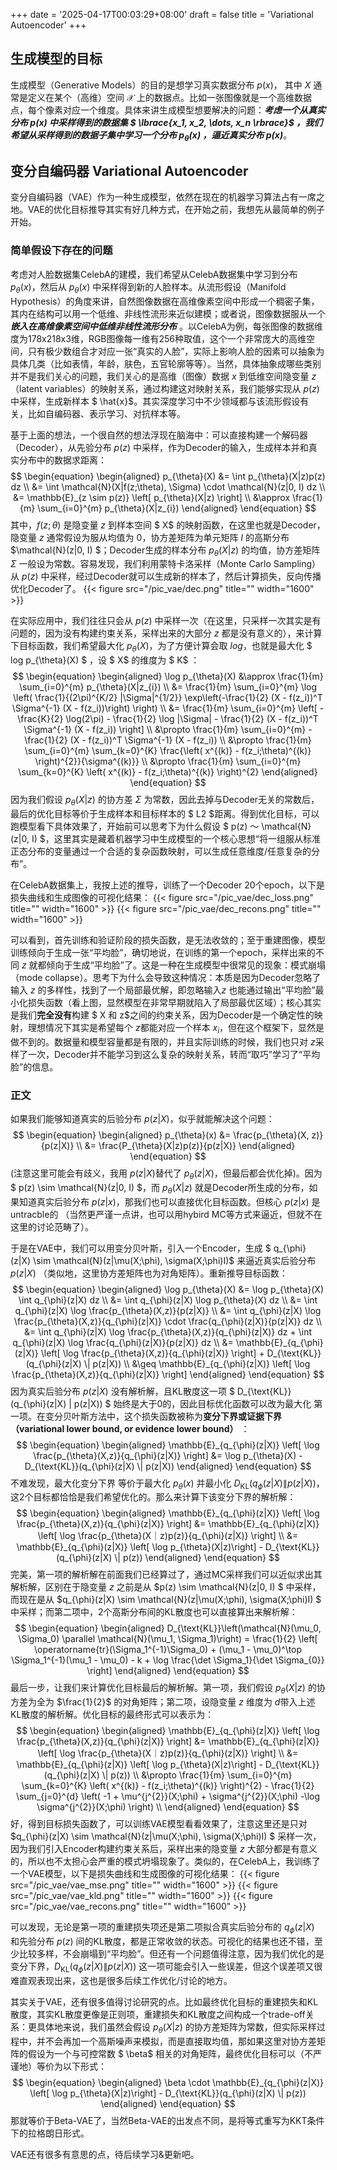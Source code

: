 +++
date = '2025-04-17T00:03:29+08:00'
draft = false
title = 'Variational Autoencoder'
+++

## 生成模型的目标

生成模型（Generative Models）的目的是想学习真实数据分布 $p(x)$， 其中 $X$ 通常是定义在某个（高维）空间 $\mathcal{X}$ 上的数据点。比如一张图像就是一个高维数据点，每个像素对应一个维度。具体来讲生成模型想要解决的问题：***考虑一个从真实分布 $p(x)$ 中采样得到的数据集 $ \lbrace{x_1, x_2, \dots, x_n \rbrace}$  ，我们希望从采样得到的数据子集中学习一个分布 $p_\theta(x)$ ，逼近真实分布 $p(x)$***。

## 变分自编码器 Variational Autoencoder
变分自编码器（VAE）作为一种生成模型，依然在现在的机器学习算法占有一席之地。VAE的优化目标推导其实有好几种方式，在开始之前，我想先从最简单的例子开始。

### 简单假设下存在的问题
考虑对人脸数据集CelebA的建模，我们希望从CelebA数据集中学习到分布 $p_\theta(x)$，然后从 $p_\theta(x)$ 中采样得到新的人脸样本。从流形假设（Manifold Hypothesis）的角度来讲，自然图像数据在高维像素空间中形成一个稠密子集，其内在结构可以用一个低维、非线性流形来近似建模；或者说，图像数据服从一个 ***嵌入在高维像素空间中低维非线性流形分布*** 。以CelebA为例，每张图像的数据维度为178x218x3维，RGB图像每一维有256种取值，这个一个非常庞大的高维空间，只有极少数组合才对应一张“真实的人脸”，实际上影响人脸的因素可以抽象为具体几类（比如表情，年龄，肤色，五官轮廓等等）。当然，具体抽象成哪些类别并不是我们关心的问题，我们关心的是高维（图像）数据 $x$ 到低维空间隐变量 $z$（latent variables）的映射关系，通过构建这对映射关系，我们能够实现从 $p(z)$ 中采样，生成新样本 $ \hat{x}$。其实深度学习中不少领域都与该流形假设有关，比如自编码器、表示学习、对抗样本等。

基于上面的想法，一个很自然的想法浮现在脑海中：可以直接构建一个解码器（Decoder），从先验分布 $p(z)$ 中采样，作为Decoder的输入，生成样本并和真实分布中的数据求距离：
$$
\begin{equation}
\begin{aligned}
p_{\theta}(X) &= \int p_{\theta}(X|z)p(z) dz \\
     &= \int \mathcal{N}(X|f(z;\theta), \Sigma) \cdot \mathcal{N}(z|0, I) dz \\
     &= \mathbb{E}_{z \sim p(z)} \left[ p_{\theta}(X|z) \right] \\
     &\approx \frac{1}{m} \sum_{i=0}^{m} p_{\theta}(X|z_{i})
\end{aligned}
\end{equation}
$$
其中，$f(z;\theta)$ 是隐变量 $z$ 到样本空间 $ X$ 的映射函数，在这里也就是Decoder，隐变量 $z$ 通常假设为服从均值为 $0$，协方差矩阵为单元矩阵 $I$ 的高斯分布 $\mathcal{N}(z|0, I) $；Decoder生成的样本分布 $p_{\theta}(X|z)$ 的均值，协方差矩阵 $\Sigma$ 一般设为常数。容易发现，我们利用蒙特卡洛采样（Monte Carlo Sampling）从 $p(z)$ 中采样，经过Decoder就可以生成新的样本了，然后计算损失，反向传播优化Decoder了。
{{< figure src="/pic_vae/dec.png" title="" width="1600" >}}


在实际应用中，我们往往只会从 $p(z)$ 中采样一次（在这里，只采样一次其实是有问题的，因为没有构建约束关系，采样出来的大部分 $z$ 都是没有意义的），来计算下目标函数，我们希望最大化 $p_{\theta}(X)$，为了方便计算会取 $log$，也就是最大化 $ log p_{\theta}(X) $ ，设 $ X$ 的维度为 $ K$ ：
$$
\begin{equation}
\begin{aligned}
\log p_{\theta}(X) &\approx \frac{1}{m} \sum_{i=0}^{m} p_{\theta}(X|z_{i}) \\
    &= \frac{1}{m} \sum_{i=0}^{m} \log \left( \frac{1}{(2\pi)^{K/2} |\Sigma|^{1/2}} \exp\left(-\frac{1}{2} (X - f(z_i))^T \Sigma^{-1} (X - f(z_i))\right) \right) \\
    &= \frac{1}{m} \sum_{i=0}^{m} \left[ -\frac{K}{2} \log(2\pi) - \frac{1}{2} \log |\Sigma| - \frac{1}{2} (X - f(z_i))^T \Sigma^{-1} (X - f(z_i)) \right] \\
    &\propto \frac{1}{m} \sum_{i=0}^{m} - \frac{1}{2} (X - f(z_i))^T \Sigma^{-1} (X - f(z_i)) \\ 
    &\propto \frac{1}{m} \sum_{i=0}^{m} \sum_{k=0}^{K} \frac{\left( x^{(k)} - f(z_i;\theta)^{(k)} \right)^{2}}{\sigma^{(k)}} \\
    &\propto \frac{1}{m} \sum_{i=0}^{m} \sum_{k=0}^{K} \left( x^{(k)} - f(z_i;\theta)^{(k)} \right)^{2}
\end{aligned}
\end{equation}
$$
因为我们假设 $p_{\theta}(X|z)$ 的协方差 $\Sigma$ 为常数，因此去掉与Decoder无关的常数后，最后的优化目标等价于生成样本和目标样本的 $ L2 $距离。得到优化目标，可以跑模型看下具体效果了，开始前可以思考下为什么假设 $ p(z) ～ \mathcal{N}(z|0, I) $，这里其实是藏着机器学习中生成模型的一个核心思想“将一组服从标准正态分布的变量通过一个合适的复杂函数映射，可以生成任意维度/任意复杂的分布”。

在CelebA数据集上，我按上述的推导，训练了一个Decoder 20个epoch，以下是损失曲线和生成图像的可视化结果：
{{< figure src="/pic_vae/dec_loss.png" title="" width="1600" >}}
{{< figure src="/pic_vae/dec_recons.png" title="" width="1600" >}}

可以看到，首先训练和验证阶段的损失函数，是无法收敛的；至于重建图像，模型训练倾向于生成一张“平均脸”，确切地说，在训练的第一个epoch，采样出来的不同 $z$ 就都倾向于生成“平均脸”了。这是一种在生成模型中很常见的现象：模式崩塌（mode collapse）。思考下为什么会导致这种情况：本质是因为Decoder忽略了输入 $z$ 的多样性，找到了一个局部最优解，即忽略输入$z$ 也能通过输出“平均脸”最小化损失函数（看上图，显然模型在非常早期就陷入了局部最优区域）；核心其实是我们**完全没有**构建 $ X 和 z$之间的约束关系，因为Decoder是一个确定性的映射，理想情况下其实是希望每个 $z$都能对应一个样本 $x_{i}$，但在这个框架下，显然是做不到的。数据量和模型容量都是有限的，并且实际训练的时候，我们也只对 $z$采样了一次，Decoder并不能学习到这么复杂的映射关系，转而“取巧”学习了“平均脸”的信息。

### 正文
如果我们能够知道真实的后验分布 $p(z|X)$，似乎就能解决这个问题：
$$
\begin{equation}
\begin{aligned}
p_{\theta}(x) &= \frac{p_{\theta}(X, z)}{p(z|X)} \\
    &= \frac{P_{\theta}(X|z)p(z)}{p(z|X)}
\end{aligned}
\end{equation}
$$
(注意这里可能会有歧义，我用 $p(z|X)$替代了 $p_{\theta}(z|X)$，但最后都会优化掉)。因为 $ p(z) \sim \mathcal{N}(z|0, I) $，而 $p_{\theta}(X|z)$ 就是Decoder所生成的分布，如果知道真实后验分布 $p(z|x)$，那我们也可以直接优化目标函数。但核心 $p(z|x)$ 是untracble的 （当然更严谨一点讲，也可以用hybird MC等方式来逼近，但就不在这里的讨论范畴了）。

于是在VAE中，我们可以用变分贝叶斯，引入一个Encoder，生成 $ q_{\phi}(z|X) \sim \mathcal{N}(z|\mu(X;\phi), \sigma(X;\phi)I)$ 来逼近真实后验分布 $p(z|X)$ （类似地，这里协方差矩阵也为对角矩阵）。重新推导目标函数：
$$
\begin{equation}
\begin{aligned}
\log p_{\theta}(X) &= \log p_{\theta}(X) \int q_{\phi}(z|X) dz \\
    &= \int q_{\phi}(z|X) \log p_{\theta}(X) dz \\ 
    &= \int q_{\phi}(z|X) \log \frac{p_{\theta}(X,z)}{p(z|X)}  \\ 
    &= \int q_{\phi}(z|X) \log \frac{p_{\theta}(X,z)}{q_{\phi}(z|X)} \cdot \frac{q_{\phi}(z|X)}{p(z|X)} dz \\
    &= \int q_{\phi}(z|X) \log \frac{p_{\theta}(X,z)}{q_{\phi}(z|X)} dz +  \int q_{\phi}(z|X) \log \frac{q_{\phi}(z|X)}{p(z|X)} dz \\
    &= \mathbb{E}_{q_{\phi}(z|X)} \left[ \log \frac{p_{\theta}(X,z)}{q_{\phi}(z|X)} \right] + D_{\text{KL}}(q_{\phi}(z|X) \| p(z|X)) \\
    &\geq \mathbb{E}_{q_{\phi}(z|X)} \left[ \log \frac{p_{\theta}(X,z)}{q_{\phi}(z|X)} \right]
\end{aligned}
\end{equation}
$$
因为真实后验分布 $p(z|X)$ 没有解析解，且KL散度这一项 $ D_{\text{KL}}(q_{\phi}(z|X) \| p(z|X)) $ 始终是大于0的，因此目标优化函数可以改为最大化 第一项。在变分贝叶斯方法中，这个损失函数被称为**变分下界或证据下界（variational lower bound, or evidence lower bound）** ：
$$
\begin{equation}
\begin{aligned}
\mathbb{E}_{q_{\phi}(z|X)} \left[ \log \frac{p_{\theta}(X,z)}{q_{\phi}(z|X)} \right] &= \log p_{\theta}(X) - D_{\text{KL}}(q_{\phi}(z|X) \| p(z|X))
\end{aligned}
\end{equation}
$$
不难发现，最大化变分下界 等价于最大化 $p_{\theta}(x)$ 并最小化 $D_{\text{KL}}(q_{\phi}(z|X) \| p(z|X))$，这2个目标都恰恰是我们希望优化的。那么来计算下该变分下界的解析解：
$$
\begin{equation}
\begin{aligned}
\mathbb{E}_{q_{\phi}(z|X)} \left[ \log \frac{p_{\theta}(X,z)}{q_{\phi}(z|X)} \right] &= \mathbb{E}_{q_{\phi}(z|X)} \left[ \log \frac{p_{\theta}(X｜z)p(z)}{q_{\phi}(z|X)} \right] \\
    &= \mathbb{E}_{q_{\phi}(z|X)} \left[ \log p_{\theta}(X|z)\right] - D_{\text{KL}}(q_{\phi}(z|X) \| p(z))
\end{aligned}
\end{equation}
$$
完美，第一项的解析解在前面我们已经算过了，通过MC采样我们可以近似求出其解析解，区别在于隐变量 $z$ 之前是从 $p(z) \sim \mathcal{N}(z|0, I) $ 中采样，而现在是从 $q_{\phi}(z|X) \sim \mathcal{N}(z|\mu(X;\phi), \sigma(X;\phi)I) $ 中采样；而第二项中，2个高斯分布间的KL散度也可以直接算出来解析解：
$$
\begin{equation}
\begin{aligned}
D_{\text{KL}}\left(\mathcal{N}(\mu_0, \Sigma_0) \parallel \mathcal{N}(\mu_1, \Sigma_1)\right) = \frac{1}{2} \left[
\operatorname{tr}(\Sigma_1^{-1}\Sigma_0) + (\mu_1 - \mu_0)^\top \Sigma_1^{-1}(\mu_1 - \mu_0) - k + \log \frac{\det \Sigma_1}{\det \Sigma_{0}} \right]
\end{aligned}
\end{equation}
$$
最后一步，让我们来计算优化目标最后的解析解。第一项，我们假设 $p_{\theta}(X|z)$ 的协方差为全为 $\frac{1}{2}$ 的对角矩阵；第二项，设隐变量 $z$ 维度为 $d$带入上述KL散度的解析解。优化目标的最终形式可以表示为：
$$
\begin{equation}
\begin{aligned}
\mathbb{E}_{q_{\phi}(z|X)} \left[ \log \frac{p_{\theta}(X,z)}{q_{\phi}(z|X)} \right] &= \mathbb{E}_{q_{\phi}(z|X)} \left[ \log \frac{p_{\theta}(X｜z)p(z)}{q_{\phi}(z|X)} \right] \\
    &= \mathbb{E}_{q_{\phi}(z|X)} \left[ \log p_{\theta}(X|z)\right] - D_{\text{KL}}(q_{\phi}(z|X) \| p(z)) \\
    &\propto \frac{1}{m} \sum_{i=0}^{m} \sum_{k=0}^{K} \left( x^{(k)} - f(z_i;\theta)^{(k)} \right)^{2} - \frac{1}{2} \sum_{j=0}^{d} \left( -1 +  \mu^{j^{2}}(X;\phi) + \sigma^{j^{2}}(X;\phi) -\log \sigma^{j^{2}}(X;\phi) \right) \\ 
\end{aligned}
\end{equation}
$$
好，得到目标损失函数了，可以训练VAE模型看看效果了，注意这里还是只对 $q_{\phi}(z|X) \sim \mathcal{N}(z|\mu(X;\phi), \sigma(X;\phi)I) $ 采样一次，因为我们引入Encoder构建约束关系后，采样出来的隐变量 $z$ 大部分都是有意义的，所以也不太担心会严重的模式坍塌现象了。类似的，在CelebA上，我训练了一个VAE模型，以下是损失曲线和生成图像的可视化结果：
{{< figure src="/pic_vae/vae_mse.png" title="" width="1600" >}}
{{< figure src="/pic_vae/vae_kld.png" title="" width="1600" >}}
{{< figure src="/pic_vae/vae_recons.png" title="" width="1600" >}}

可以发现，无论是第一项的重建损失项还是第二项拟合真实后验分布的 $q_{\phi}(z|X)$ 和先验分布 $p(z)$ 间的KL散度，都是正常收敛的状态。可视化的结果也还不错，至少比较多样，不会崩塌到“平均脸”。但还有一个问题值得注意，因为我们优化的是变分下界，$D_{\text{KL}}(q_{\phi}(z|X) \| p(z|X))$ 这一项可能会引入一些误差，但这个误差项又很难直观表现出来，这也是很多后续工作优化/讨论的地方。

其实关于VAE，还有很多值得讨论研究的点。比如最终优化目标的重建损失和KL散度，其实KL散度更像是正则项，重建损失和KL散度之间构成一个trade-off关系：更具体地来说，我们虽然会假设 $p_{\theta}(X|z)$ 的协方差矩阵为常数，但实际采样过程中，并不会再加一个高斯噪声来模拟，而是直接取均值，那如果这里对协方差矩阵的假设为一个与可控常数 $ \beta$ 相关的对角矩阵，最终优化目标可以（不严谨地）等价为以下形式：
$$
\begin{equation}
\begin{aligned}
\beta \cdot \mathbb{E}_{q_{\phi}(z|X)} \left[ \log p_{\theta}(X|z)\right] - D_{\text{KL}}(q_{\phi}(z|X) \| p(z)) 
\end{aligned}
\end{equation}
$$
那就等价于Beta-VAE了，当然Beta-VAE的出发点不同，是将等式重写为KKT条件下的拉格朗日形式。

VAE还有很多有意思的点，待后续学习&更新吧。
<!-- $$
\begin{aligned}
p(X) &= \int p(X|z; \theta)p(z) dz \\
&= \int \mathcal{N}(X|f(z;\theta), \sigma^2) \cdot \mathcal{N}(z|0, I) dz \\
&= \mathbb{E}_{z \sim p(z)} \left[ p(X|z; \theta) \right]
\end{aligned}
$$ -->


<!-- This is my first log, let's talk about Variational Autoencoder(VAE). -->